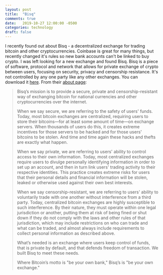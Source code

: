```yaml
---
layout: post
title:  "Bisq"
comments: true
date:   2019-10-27 12:00:00 -0500
categories: technology
draft: false
---
```


I recently found out about Bisq - a decentralized exchange for trading bitcoin and other cryptocurrencies. Coinbase is great for many things, but recently changed it's rules so new bank accounts can't be linked to buy crypto. I was left looking for a new exchange and found Bisq. Bisq is a piece of software, protocol and network that allows for private exchange of crypto between users, focusing on security, privacy and censorship resistance. It's not controlled by any one party like any other exchanges. You can download it [here](https://bisq.network/). From their [about page](https://docs.bisq.network/intro.html):

> Bisq’s mission is to provide a secure, private and censorship-resistant way of exchanging bitcoin for national currencies and other cryptocurrencies over the internet.
> 
> When we say secure, we are referring to the safety of users' funds. Today, most bitcoin exchanges are centralized, requiring users to store their bitcoins—​for at least some amount of time—​on exchange servers. When thousands of users do this, it creates extreme incentives for those servers to be hacked and for those users' bitcoins to be stolen. And time and time again these hacks and thefts are exactly what happen.
> 
> When we say private, we are referring to users' ability to control access to their own information. Today, most centralized exchanges require users to divulge personally identifying information in order to set up an account, and then in turn link users' trading activity to their respective identities. This practice creates extreme risks for users that their personal details and financial information will be stolen, leaked or otherwise used against their own best interests.
> 
> When we say censorship-resistant, we are referring to users' ability to voluntarily trade with one another without interference from a third party. Today, centralized bitcoin exchanges are highly susceptible to such interference. By their nature, they must operate within one legal jurisdiction or another, putting them at risk of being fined or shut down if they do not comply with the laws and other rules of that jurisdiction, which may include restrictions on who can trade and what can be traded, and almost always include requirements to collect personal information as described above.
> 
> What’s needed is an exchange where users keep control of funds, that is private by default, and that defends freedom of transaction. We built Bisq to meet these needs.
> 
> Where Bitcoin’s motto is "be your own bank," Bisq’s is "be your own exchange."

